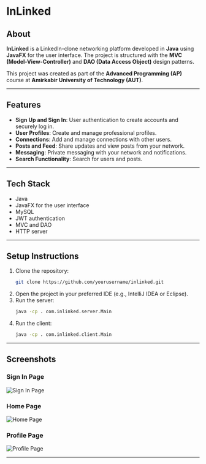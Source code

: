 # InLinked

## About
**InLinked** is a LinkedIn-clone networking platform developed in **Java** using **JavaFX** for the user interface. The project is structured with the **MVC (Model-View-Controller)** and **DAO (Data Access Object)** design patterns.

This project was created as part of the **Advanced Programming (AP)** course at **Amirkabir University of Technology (AUT)**.

---

## Features
- **Sign Up and Sign In**: User authentication to create accounts and securely log in.
- **User Profiles**: Create and manage professional profiles.
- **Connections**: Add and manage connections with other users.  
- **Posts and Feed**: Share updates and view posts from your network.  
- **Messaging**: Private messaging with your network and notifications.  
- **Search Functionality**: Search for users and posts.

---

## Tech Stack
- Java  
- JavaFX for the user interface  
- MySQL  
- JWT authentication
- MVC and DAO  
- HTTP server

---

## Setup Instructions
1. Clone the repository:  
   ```bash
   git clone https://github.com/yourusername/inlinked.git
   ```  
2. Open the project in your preferred IDE (e.g., IntelliJ IDEA or Eclipse).  
3. Run the server:  
   ```bash
   java -cp . com.inlinked.server.Main
   ```  
4. Run the client:  
   ```bash
   java -cp . com.inlinked.client.Main
   ```  
---


## Screenshots
### Sign In Page
![Sign In Page](document/sign-in.png)  

### Home Page
![Home Page](document/home.png)  

### Profile Page
![Profile Page](document/profile.png)  

---
